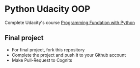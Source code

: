 # Python Udacity OOP

Complete Udacity's course [Programming Fundation with Python](https://www.udacity.com/course/programming-foundations-with-python--ud036)

## Final project
- For final project, fork this repository
- Complete the project and push it to your Github account
- Make Pull-Request to Cognits
